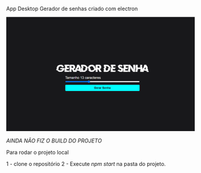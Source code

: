 App Desktop Gerador de senhas criado com electron

<img class="logo projeto" src="./assets/logo projeto.png" alt="logo projeto"/>

*AINDA NÃO FIZ O BUILD DO PROJETO*

Para rodar o projeto local

1 - clone o repositório
2 - Execute *npm start* na pasta do projeto. 



